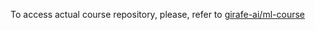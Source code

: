 To access actual course repository, please, refer to [girafe-ai/ml-course](https://github.com/girafe-ai/ml-course)
